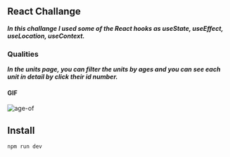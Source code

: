 ## React Challange
***In this challange I used some of the React hooks as useState, useEffect, useLocation, useContext.***


### Qualities
***In the units page, you can filter the units by ages and you can see each unit in detail by click their id number.***

#### GIF
![age-of](https://user-images.githubusercontent.com/100119877/197565340-c3a0eab2-e77d-4299-b1f0-52371cf0ee66.gif)




## Install
```javascrıpt
npm run dev
```
